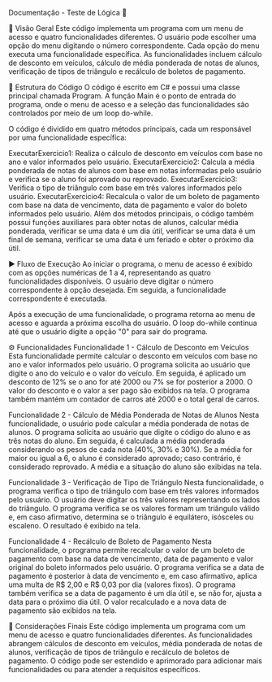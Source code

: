 Documentação - Teste de Lógica :rocket:

:mag_right: Visão Geral
Este código implementa um programa com um menu de acesso e quatro funcionalidades diferentes. O usuário pode escolher uma opção do menu digitando o número correspondente. Cada opção do menu executa uma funcionalidade específica. As funcionalidades incluem cálculo de desconto em veículos, cálculo de média ponderada de notas de alunos, verificação de tipos de triângulo e recálculo de boletos de pagamento.

:file_folder: Estrutura do Código
O código é escrito em C# e possui uma classe principal chamada Program. A função Main é o ponto de entrada do programa, onde o menu de acesso e a seleção das funcionalidades são controlados por meio de um loop do-while.

O código é dividido em quatro métodos principais, cada um responsável por uma funcionalidade específica:

ExecutarExercicio1: Realiza o cálculo de desconto em veículos com base no ano e valor informados pelo usuário.
ExecutarExercicio2: Calcula a média ponderada de notas de alunos com base em notas informadas pelo usuário e verifica se o aluno foi aprovado ou reprovado.
ExecutarExercicio3: Verifica o tipo de triângulo com base em três valores informados pelo usuário.
ExecutarExercicio4: Recalcula o valor de um boleto de pagamento com base na data de vencimento, data de pagamento e valor do boleto informados pelo usuário.
Além dos métodos principais, o código também possui funções auxiliares para obter notas de alunos, calcular média ponderada, verificar se uma data é um dia útil, verificar se uma data é um final de semana, verificar se uma data é um feriado e obter o próximo dia útil.

:arrow_forward: Fluxo de Execução
Ao iniciar o programa, o menu de acesso é exibido com as opções numéricas de 1 a 4, representando as quatro funcionalidades disponíveis. O usuário deve digitar o número correspondente à opção desejada. Em seguida, a funcionalidade correspondente é executada.

Após a execução de uma funcionalidade, o programa retorna ao menu de acesso e aguarda a próxima escolha do usuário. O loop do-while continua até que o usuário digite a opção "0" para sair do programa.

:gear: Funcionalidades
Funcionalidade 1 - Cálculo de Desconto em Veículos
Esta funcionalidade permite calcular o desconto em veículos com base no ano e valor informados pelo usuário. O programa solicita ao usuário que digite o ano do veículo e o valor do veículo. Em seguida, é aplicado um desconto de 12% se o ano for até 2000 ou 7% se for posterior a 2000. O valor do desconto e o valor a ser pago são exibidos na tela. O programa também mantém um contador de carros até 2000 e o total geral de carros.

Funcionalidade 2 - Cálculo de Média Ponderada de Notas de Alunos
Nesta funcionalidade, o usuário pode calcular a média ponderada de notas de alunos. O programa solicita ao usuário que digite o código do aluno e as três notas do aluno. Em seguida, é calculada a média ponderada considerando os pesos de cada nota (40%, 30% e 30%). Se a média for maior ou igual a 6, o aluno é considerado aprovado; caso contrário, é considerado reprovado. A média e a situação do aluno são exibidas na tela.

Funcionalidade 3 - Verificação de Tipo de Triângulo
Nesta funcionalidade, o programa verifica o tipo de triângulo com base em três valores informados pelo usuário. O usuário deve digitar os três valores representando os lados do triângulo. O programa verifica se os valores formam um triângulo válido e, em caso afirmativo, determina se o triângulo é equilátero, isósceles ou escaleno. O resultado é exibido na tela.

Funcionalidade 4 - Recálculo de Boleto de Pagamento
Nesta funcionalidade, o programa permite recalcular o valor de um boleto de pagamento com base na data de vencimento, data de pagamento e valor original do boleto informados pelo usuário. O programa verifica se a data de pagamento é posterior à data de vencimento e, em caso afirmativo, aplica uma multa de R$ 2,00 e R$ 0,03 por dia (valores fixos). O programa também verifica se a data de pagamento é um dia útil e, se não for, ajusta a data para o próximo dia útil. O valor recalculado e a nova data de pagamento são exibidos na tela.

:memo: Considerações Finais
Este código implementa um programa com um menu de acesso e quatro funcionalidades diferentes. As funcionalidades abrangem cálculos de desconto em veículos, média ponderada de notas de alunos, verificação de tipos de triângulo e recálculo de boletos de pagamento. O código pode ser estendido e aprimorado para adicionar mais funcionalidades ou para atender a requisitos específicos.
